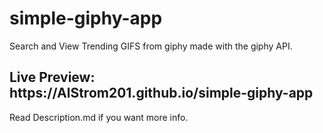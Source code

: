 # simple-giphy-app
Search and View Trending GIFS from giphy made with the giphy API.

<h2>Live Preview: https://AlStrom201.github.io/simple-giphy-app</h2>

<p>Read Description.md if you want more info.</p>